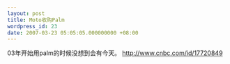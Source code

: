 ```yaml
---
layout: post
title: Moto收购Palm
wordpress_id: 23
date: 2007-03-23 05:05:05.000000000 +08:00
---
```

03年开始用palm的时候没想到会有今天。
http://www.cnbc.com/id/17720849
